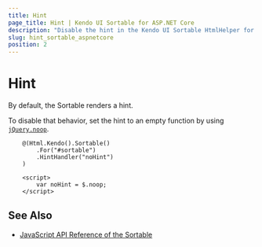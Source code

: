 ```yaml
---
title: Hint
page_title: Hint | Kendo UI Sortable for ASP.NET Core
description: "Disable the hint in the Kendo UI Sortable HtmlHelper for ASP.NET Core (MVC 6 or ASP.NET Core MVC)."
slug: hint_sortable_aspnetcore
position: 2
---
```


# Hint

By default, the Sortable renders a hint.  

To disable that behavior, set the hint to an empty function by using [`jQuery.noop`](http://api.jquery.com/jQuery.noop/).

```
    @(Html.Kendo().Sortable()
        .For("#sortable")
        .HintHandler("noHint")
    )

    <script>
        var noHint = $.noop;
    </script>
```

## See Also

* [JavaScript API Reference of the Sortable](http://docs.telerik.com/kendo-ui/api/javascript/ui/sortable)
